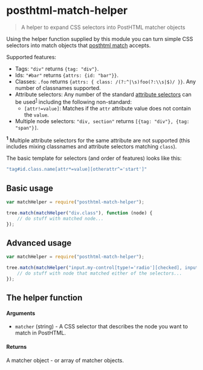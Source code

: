 # posthtml-match-helper

> A helper to expand CSS selectors into PostHTML matcher objects

Using the helper function supplied by this module you can turn simple CSS selectors into match objects that [posthtml match](https://github.com/posthtml/posthtml/blob/master/README.md#match-objectstringregexp-functionposthtmlnode-posthtmlnodestring) accepts.

Supported features:

* Tags: `"div"` returns `{tag: "div"}`.
* Ids: `"#bar"` returns `{attrs: {id: "bar"}}`.
* Classes: `.foo` returns `{attrs: { class: /(?:^|\s)foo(?:\\s|$)/ }}`. Any number of classnames supported.
* Attribute selectors: Any number of the standard [attribute selectors](https://developer.mozilla.org/en/docs/Web/CSS/Attribute_selectors) can be used<sup><a href="#attribute_selectors_footnote">1</a></sup> including the following non-standard:
   * `[attr!=value]`: Matches if the `attr` attribute value does not contain the `value`.
* Multiple node selectors: `"div, section"` returns `[{tag: "div"}, {tag: "span"}]`.

**<sup><a name="attribute_selectors_footnote">1</a></sup>** Multiple attribute selectors for the same attribute are not supported (this includes mixing classnames and attribute selectors matching `class`).

The basic template for selectors (and order of features) looks like this:

```js
"tag#id.class.name[attr*=value][otherattr^='start']"
```

## Basic usage

```js
var matchHelper = require("posthtml-match-helper");

tree.match(matchHelper("div.class"), function (node) {
	// do stuff with matched node...
});
```

## Advanced usage

```js
var matchHelper = require("posthtml-match-helper");

tree.match(matchHelper("input.my-control[type!='radio'][checked], input[value^='foo'][checked]"), function (node) {
	// do stuff with node that matched either of the selectors...
});
```

## The helper function

#### Arguments

* `matcher` (string) - A CSS selector that describes the node you want to match in PostHTML.

#### Returns

A matcher object - or array of matcher objects.